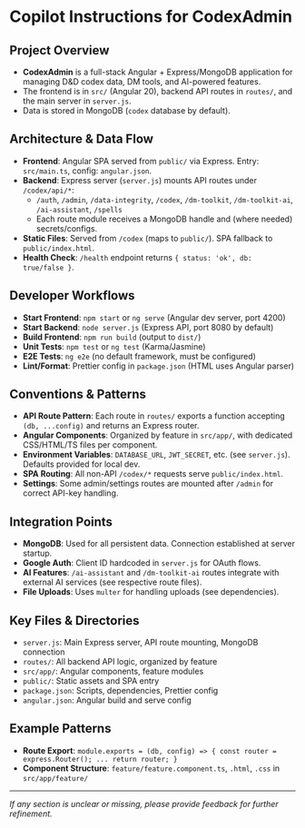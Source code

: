 # Copilot Instructions for CodexAdmin

## Project Overview
- **CodexAdmin** is a full-stack Angular + Express/MongoDB application for managing D&D codex data, DM tools, and AI-powered features.
- The frontend is in `src/` (Angular 20), backend API routes in `routes/`, and the main server in `server.js`.
- Data is stored in MongoDB (`codex` database by default).

## Architecture & Data Flow
- **Frontend**: Angular SPA served from `public/` via Express. Entry: `src/main.ts`, config: `angular.json`.
- **Backend**: Express server (`server.js`) mounts API routes under `/codex/api/*`:
  - `/auth`, `/admin`, `/data-integrity`, `/codex`, `/dm-toolkit`, `/dm-toolkit-ai`, `/ai-assistant`, `/spells`
  - Each route module receives a MongoDB handle and (where needed) secrets/configs.
- **Static Files**: Served from `/codex` (maps to `public/`). SPA fallback to `public/index.html`.
- **Health Check**: `/health` endpoint returns `{ status: 'ok', db: true/false }`.

## Developer Workflows
- **Start Frontend**: `npm start` or `ng serve` (Angular dev server, port 4200)
- **Start Backend**: `node server.js` (Express API, port 8080 by default)
- **Build Frontend**: `npm run build` (output to `dist/`)
- **Unit Tests**: `npm test` or `ng test` (Karma/Jasmine)
- **E2E Tests**: `ng e2e` (no default framework, must be configured)
- **Lint/Format**: Prettier config in `package.json` (HTML uses Angular parser)

## Conventions & Patterns
- **API Route Pattern**: Each route in `routes/` exports a function accepting `(db, ...config)` and returns an Express router.
- **Angular Components**: Organized by feature in `src/app/`, with dedicated CSS/HTML/TS files per component.
- **Environment Variables**: `DATABASE_URL`, `JWT_SECRET`, etc. (see `server.js`). Defaults provided for local dev.
- **SPA Routing**: All non-API `/codex/*` requests serve `public/index.html`.
- **Settings**: Some admin/settings routes are mounted after `/admin` for correct API-key handling.

## Integration Points
- **MongoDB**: Used for all persistent data. Connection established at server startup.
- **Google Auth**: Client ID hardcoded in `server.js` for OAuth flows.
- **AI Features**: `/ai-assistant` and `/dm-toolkit-ai` routes integrate with external AI services (see respective route files).
- **File Uploads**: Uses `multer` for handling uploads (see dependencies).

## Key Files & Directories
- `server.js`: Main Express server, API route mounting, MongoDB connection
- `routes/`: All backend API logic, organized by feature
- `src/app/`: Angular components, feature modules
- `public/`: Static assets and SPA entry
- `package.json`: Scripts, dependencies, Prettier config
- `angular.json`: Angular build and serve config

## Example Patterns
- **Route Export**: `module.exports = (db, config) => { const router = express.Router(); ... return router; }`
- **Component Structure**: `feature/feature.component.ts`, `.html`, `.css` in `src/app/feature/`

---
_If any section is unclear or missing, please provide feedback for further refinement._
